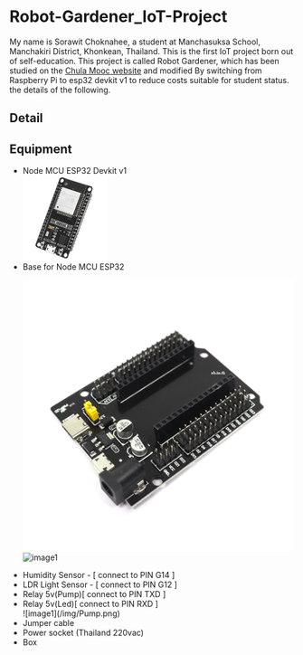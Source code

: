 # Robot-Gardener_IoT-Project
My name is Sorawit Choknahee, a student at Manchasuksa School, Manchakiri District, Khonkean, Thailand.
This is the first IoT project born out of self-education. This project is called Robot Gardener, which has been studied on the <a href="https://mooc.chula.ac.th/">Chula Mooc website</a> and modified By switching from Raspberry Pi to esp32 devkit v1 to reduce costs suitable for student status. the details of the following. 

## Detail

## Equipment 
 <ul> 
  <li>Node MCU ESP32 Devkit v1</li>
   <img src="/Image/ESP32.png"  width="150" height="150">
   <li>Base for Node MCU ESP32</li>
   
   ![base](/Image/base.png)
   ![image1](/img/base.png)
   <li>Humidity Sensor -  [ connect to PIN G14 ]</li>
   <li>LDR Light Sensor -  [ connect to PIN G12 ]</li> 
   <li>Relay 5v(Pump)[ connect to PIN TXD ]</li>
   <li>Relay 5v(Led)[ connect to PIN RXD ]</li> 
   ![image1](/img/Pump.png)
   <li>Jumper cable</li> 
   <li>Power socket (Thailand 220vac)</li>   
   <li>Box</li> 
 </ul>

